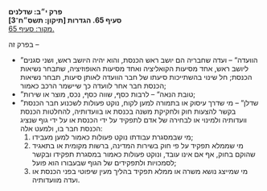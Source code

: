 **פרק י״ב: שדלנים**  
**סעיף 65. הגדרות [תיקון: תשס״ח־3]**  
[מקור: סעיף 65. ](https://he.wikisource.org/wiki/חוק_הכנסת#סעיף_65)  

בפרק זה –

- ”הוועדה“ – ועדה שחבריה הם יושב ראש הכנסת, והוא יהיה היושב ראש, ושני סגנים ליושב ראש, אחד מסיעות הקואליציה ואחד מסיעות האופוזיציה, שתבחר נשיאות הכנסת; חל שינוי בהשתייכות סיעתו של חבר הוועדה לאותן סיעות, תבחר נשיאות הכנסת חבר אחר לוועדה כך שיישמר הרכב כאמור;
- ”טובת הנאה“ – לרבות כסף, שווה כסף, נכס, מוצר או שירות;
- ”שדלן“ – מי שדרך עיסוק או בתמורה למען לקוח, נוקט פעולות לשכנוע חבר הכנסת בקשר להצעות חוק ולחקיקת משנה בכנסת או בוועדותיה, להחלטות הכנסת וועדותיה ולמינוי או לבחירה של אדם לתפקיד על ידי הכנסת או על ידי גוף שנציג הכנסת חבר בו, ולמעט אלה:
  1. מי שבמסגרת עבודתו נוקט פעולות כאמור למען מעבידו;
  2. מי שממלא תפקיד על פי חוק בשירות המדינה, ברשות מקומית או בתאגיד שהוקם בחוק, אף אם אינו עובד, ונוקט פעולות כאמור במסגרת תפקידו ובקשר לסמכויות ולתפקידים של הגוף שבעבורו הוא פועל;
  3. מי שמייצג נושא משרה או ממלא תפקיד בהליך מעין שיפוטי בפני הכנסת או ועדה מוועדותיה.